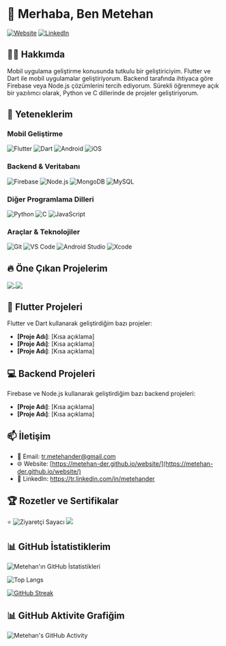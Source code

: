 # 👋 Merhaba, Ben Metehan              

[![Website](https://img.shields.io/badge/Website-4285F4?style=for-the-badge&logo=Google-chrome&logoColor=white)](https://metehan-der.github.io/website/)
[![LinkedIn](https://img.shields.io/badge/LinkedIn-0077B5?style=for-the-badge&logo=linkedin&logoColor=white)](https://tr.linkedin.com/in/metehander)

## 👨‍💻 Hakkımda

Mobil uygulama geliştirme konusunda tutkulu bir geliştiriciyim. Flutter ve Dart ile mobil uygulamalar geliştiriyorum. Backend tarafında ihtiyaca göre Firebase veya Node.js çözümlerini tercih ediyorum. Sürekli öğrenmeye açık bir yazılımcı olarak, Python ve C dillerinde de projeler geliştiriyorum.

## 🚀 Yeteneklerim

### Mobil Geliştirme
![Flutter](https://img.shields.io/badge/Flutter-02569B?style=for-the-badge&logo=flutter&logoColor=white)
![Dart](https://img.shields.io/badge/Dart-0175C2?style=for-the-badge&logo=dart&logoColor=white)
![Android](https://img.shields.io/badge/Android-3DDC84?style=for-the-badge&logo=android&logoColor=white)
![iOS](https://img.shields.io/badge/iOS-000000?style=for-the-badge&logo=ios&logoColor=white)

### Backend & Veritabanı
![Firebase](https://img.shields.io/badge/Firebase-FFCA28?style=for-the-badge&logo=firebase&logoColor=black)
![Node.js](https://img.shields.io/badge/Node.js-339933?style=for-the-badge&logo=nodedotjs&logoColor=white)
![MongoDB](https://img.shields.io/badge/MongoDB-4EA94B?style=for-the-badge&logo=mongodb&logoColor=white)
![MySQL](https://img.shields.io/badge/MySQL-4479A1?style=for-the-badge&logo=mysql&logoColor=white)

### Diğer Programlama Dilleri
![Python](https://img.shields.io/badge/Python-3776AB?style=for-the-badge&logo=python&logoColor=white)
![C](https://img.shields.io/badge/C-00599C?style=for-the-badge&logo=c&logoColor=white)
![JavaScript](https://img.shields.io/badge/JavaScript-F7DF1E?style=for-the-badge&logo=javascript&logoColor=black)

### Araçlar & Teknolojiler
![Git](https://img.shields.io/badge/Git-F05032?style=for-the-badge&logo=git&logoColor=white)
![VS Code](https://img.shields.io/badge/VS_Code-007ACC?style=for-the-badge&logo=visual-studio-code&logoColor=white)
![Android Studio](https://img.shields.io/badge/Android_Studio-3DDC84?style=for-the-badge&logo=android-studio&logoColor=white)
![Xcode](https://img.shields.io/badge/Xcode-147EFB?style=for-the-badge&logo=xcode&logoColor=white)



## 🔥 Öne Çıkan Projelerim

<a href="https://github.com/metehan-der/flutter-proje">
  <img align="center" src="https://github-readme-stats.vercel.app/api/pin/?username=metehan-der&repo=flutter-proje&theme=tokyonight" />
</a>
<a href="https://github.com/metehan-der/firebase-projesi">
  <img align="center" src="https://github-readme-stats.vercel.app/api/pin/?username=metehan-der&repo=firebase-projesi&theme=tokyonight" />
</a>

## 📱 Flutter Projeleri

Flutter ve Dart kullanarak geliştirdiğim bazı projeler:

- **[Proje Adı]**: [Kısa açıklama]
- **[Proje Adı]**: [Kısa açıklama]
- **[Proje Adı]**: [Kısa açıklama]

## 💻 Backend Projeleri

Firebase ve Node.js kullanarak geliştirdiğim bazı backend projeleri:

- **[Proje Adı]**: [Kısa açıklama]
- **[Proje Adı]**: [Kısa açıklama]

## 📫 İletişim

- 📧 Email: tr.metehander@gmail.com
- 🌐 Website: [https://metehan-der.github.io/website/](https://metehan-der.github.io/website/)
- 💼 LinkedIn: https://tr.linkedin.com/in/metehander

## 🏆 Rozetler ve Sertifikalar

⭐️ ![Ziyaretçi Sayacı](https://komarev.com/ghpvc/?username=metehan-der&color=blueviolet)
![](https://komarev.com/ghpvc/?username=metehan-der&color=blueviolet&style=for-the-badge)

## 📊 GitHub İstatistiklerim

![Metehan'ın GitHub İstatistikleri](https://github-readme-stats.vercel.app/api?username=metehan-der&show_icons=true&theme=tokyonight)

![Top Langs](https://github-readme-stats.vercel.app/api/top-langs/?username=metehan-der&layout=compact&theme=tokyonight)

[![GitHub Streak](https://github-readme-streak-stats.herokuapp.com/?user=metehan-der&theme=tokyonight)](https://git.io/streak-stats)
## 📊 GitHub Aktivite Grafiğim

![Metehan's GitHub Activity](https://github-readme-activity-graph.vercel.app/graph?username=Metehan-DER&theme=react-dark&area=true)




